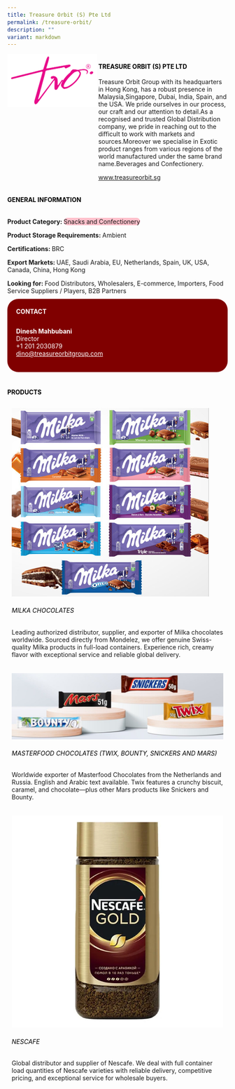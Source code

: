 ```yaml
---
title: Treasure Orbit (S) Pte Ltd
permalink: /treasure-orbit/
description: ""
variant: markdown
---
```

<div class="flex-paragraph">
	<div style="display: flex; flex-wrap: wrap;" class="flex-container">
		<div style="flex: 1 1 40%; display: block;" class="card sgds">
			<img src="/images/Treasure%20Orbit/treasure_orbit_logo.png">
		</div>
		<div style="flex: 1 1 58%; display: block; margin-left: 3px" class="card-sgds">
			<h4 style="text-transform: uppercase; color: black;"><b>Treasure Orbit (S) Pte Ltd</b></h4>
			<p>Treasure Orbit Group with its headquarters in Hong Kong, has a robust presence in Malaysia,Singapore, Dubai, India, Spain, and the USA. We pride ourselves in our process, our craft and our attention to detail.As a recognised and trusted Global Distribution company, we pride in reaching out to the difficult to work with markets and sources.Moreover we specialise in Exotic product ranges from various regions of the world manufactured under the same brand name.Beverages and Confectionery.</p>
			<p><a target="_blank" href="https://www.treasureorbit.sg">www.treasureorbit.sg</a></p>
		</div>
	</div>
</div>

<h4 style="text-transform: uppercase; color: black;">
	<b>General Information</b>
</h4>
<div style="display: flex; flex-wrap: wrap;" class="flex-container">
	<div style="flex: 1 1 65%; display: block; align-self: stretch" class="card sgds">
		<div class="flex-paragraph">
			<p>
				<b>Product Category: </b>
				<span style="background-color: pink; border-radius: 10px;">Snacks and Confectionery</span>
			</p>
			<p>
				<b>Product Storage Requirements: </b>Ambient
			</p><p>
				<b>Certifications: </b>BRC
			</p>
			<p>
				<b>Export Markets: </b>UAE, Saudi Arabia, EU, Netherlands, Spain, UK, USA, Canada, China, Hong Kong
			</p>
			<p style="margin-bottom: 10px;">
				<b>Looking for: </b>Food Distributors, Wholesalers, E-commerce, Importers, Food Service Suppliers / Players, B2B Partners
			</p>
		</div>
	</div>
	<div style="flex: 1 1 35%; padding: 10px; display: block; background-color: maroon; border-radius: 25px; align-self: center;" class="card sgds">
		<h4 style="color: white; margin-top: 10px; margin-left: 10px;">CONTACT</h4>
		<div class="flex-paragraph">
			<p style="padding: 10px; color: white;">
				<b>Dinesh Mahbubani </b>
				<br>Director<br>+1 201 2030879<br>
				<a style="color: white;" href="mailto:dino@treasureorbitgroup.com">dino@treasureorbitgroup.com</a>
			</p>
		</div>
	</div>
</div>
<br>
<h4 style="text-transform: uppercase; color: black;">
	<b>Products</b>
</h4>
<div style="display: flex; flex-wrap: wrap;">
	<div style="flex: 1 1 47%; margin: 10px; display: block;" class="card sgds">
		<div style="display: block;" class="flex-image">
			<img src="/images/Treasure%20Orbit/treasure_orbit_product_01.jpg">
		</div>
		<div class="flex-paragraph">
			<h6 style="text-transform: uppercase; color: black;">Milka Chocolates</h6>
			<p>Leading authorized distributor, supplier, and exporter of Milka chocolates worldwide. Sourced directly from Mondelez, we offer genuine Swiss-quality Milka products in full-load containers. Experience rich, creamy flavor with exceptional service and reliable global delivery.</p>
		</div>
	</div><div style="flex: 1 1 47%; margin: 10px; display: block;" class="card sgds">
		<div style="display: block;" class="flex-image">
			<img src="/images/Treasure%20Orbit/treasure_orbit_product_02.jpg">
		</div>
		<div class="flex-paragraph">
			<h6 style="text-transform: uppercase; color: black;">Masterfood Chocolates (Twix, Bounty, Snickers and Mars)</h6>
			<p>Worldwide exporter of Masterfood Chocolates from the Netherlands and Russia. English and Arabic text available. Twix features a crunchy biscuit, caramel, and chocolate—plus other Mars products like Snickers and Bounty.</p>
		</div>
	</div><div style="flex: 1 1 47%; margin: 10px; display: block;" class="card sgds">
		<div style="display: block;" class="flex-image">
			<img src="/images/Treasure%20Orbit/treasure_orbit_product_03.jpg">
		</div>
		<div class="flex-paragraph">
			<h6 style="text-transform: uppercase; color: black;">Nescafe</h6>
			<p>Global distributor and supplier of Nescafe. We deal with full container load quantities of Nescafe varieties with reliable delivery, competitive pricing, and exceptional service for wholesale buyers.</p>
		</div>
	</div>
</div>